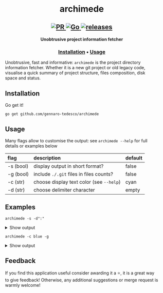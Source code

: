 <h1 align="center">
  archimede
</h1>

<h2 align="center">
  <a href="#" onclick="return false;">
    <img alt="PR" src="https://img.shields.io/badge/PRs-welcome-brightgreen.svg?style=flat"/>
  </a>
  <a href="https://golang.org/">
    <img alt="Go" src="https://img.shields.io/badge/go-%2300ADD8.svg?&style=flat&logo=go&logoColor=white"/>
  </a>
  <a href="https://github.com/gennaro-tedesco/archimede/releases">
    <img alt="releases" src="https://img.shields.io/github/release/gennaro-tedesco/archimede"/>
  </a>
</h2>

<h4 align="center">Unobtrusive project information fetcher</h4>
<h3 align="center">
  <a href="#Installation">Installation</a> •
  <a href="#Usage">Usage</a>
</h3>


Unobtrusive, fast and informative: `archimede` is the project directory information fetcher. Whether it is a new git project or old legacy code, visualise a quick summary of project structure, files composition, disk space and status.


## Installation
Go get it!
```
go get github.com/gennaro-tedesco/archimede
```

## Usage
Many flags allow to customise the output: see `archimede --help` for full details or examples below

| flag      | description                               | default
|:--------- |:----------------------------------------- |:-------
| -s (bool) | display output in short format?           | false
| -g (bool) | include `./.git` files in files counts?   | false
| -c (str)  | choose display text color (see `--help`)  | cyan
| -d (str)  | choose delimiter character                | empty


## Examples
```
archimede -s -d":"
```
<details>
  <summary>Show output</summary>

  <img alt="solarized" src="https://user-images.githubusercontent.com/15387611/114108427-5cf4ca80-98d3-11eb-8b39-99600dd42807.png">
</details>

```
archimede -c blue -g
```
<details>
  <summary>Show output</summary>

  <img alt="solarized" src="https://user-images.githubusercontent.com/15387611/114108427-5cf4ca80-98d3-11eb-8b39-99600dd42807.png">
</details>


## Feedback
If you find this application useful consider awarding it a ⭐, it is a great way to give feedback! Otherwise, any additional suggestions or merge request is warmly welcome!

